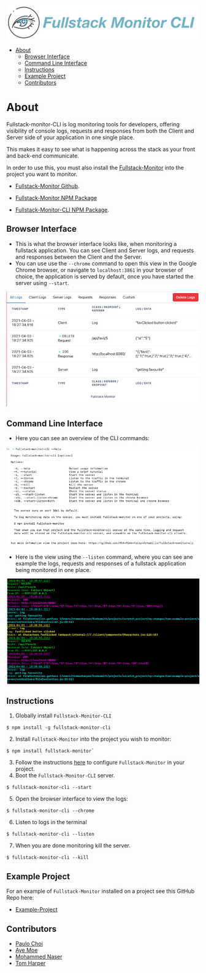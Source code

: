 ![](./images/Fullstack-Monitor-CLI-banner.jpeg)


- [About](#about)
  - [Browser Interface](#browser-interface)
  - [Command Line Interface](#command-line-interface)
  - [Instructions](#instructions)
  - [Example Project](#example-project)
  - [Contributors](#contributors)

# About
Fullstack-monitor-CLI is log monitoring tools for developers, offering visibility of console logs, requests and responses from both the Client and Server side of your application in one single place.

This makes it easy to see what is happening across the stack as your front and back-end communicate.

In order to use this, you must also install the [Fullstack-Monitor](https://github.com/PFA-Pink-Fairy-Armadillo/fullstack-monitor) into the project you want to monitor.

- [Fullstack-Monitor Github](https://github.com/PFA-Pink-Fairy-Armadillo/fullstack-monitor).
- [Fullstack-Monitor NPM Package](https://www.npmjs.com/package/fullstack-monitor)

- [Fullstack-Monitor-CLI NPM Package](https://www.npmjs.com/package/fullstack-monitor-cli).

## Browser Interface

- This is what the browser interface looks like, when monitoring a fullstack application. You can see Client and Server logs, and requests and responses between the Client and the Server.
- You can use use the `--chrome` command to open this view in the Google Chrome browser, or navigate to `localhost:3861` in your browser of choice, the application is served by default, once you have started the server using `--start`.

![](./images/2021-04-03-19-28-23.png)

## Command Line Interface

- Here you can see an overview of the CLI commands:

![](./images/2021-04-03-19-30-18.png)

- Here is the view using the `--listen` command, where you can see ane example  the logs, requests and responses of a fullstack application being monitored in one place.

![](./images/2021-04-03-19-31-25.png)

## Instructions

1. Globally install `Fullstack-Monitor-CLI`
```
$ npm install -g fullstack-monitor-cli
```
2. Install `Fullstack-Monitor` into the project you wish to monitor:
```
$ npm install fullstack-monitor`
```
3. Follow the instructions [here](https://github.com/PFA-Pink-Fairy-Armadillo/fullstack-monitor) to configure `Fullstack-Monitor` in your project.
4. Boot the `Fullstack-Monitor-CLI` server.
```
$ fullstack-monitor-cli --start
```
5. Open the browser interface to view the logs:
```
$ fullstack-monitor-cli --chrome
```
6. Listen to logs in the terminal
```
$ fullstack-monitor-cli --listen
```
7. When you are done monitoring kill the server.
```
$ fullstack-monitor-cli --kill
```

## Example Project

For an example of `Fullstack-Monitor` installed on a project see this GitHub Repo here:

- [Example-Project](https://github.com/PFA-Pink-Fairy-Armadillo/Example-Project)

## Contributors

- [Paulo Choi](https://github.com/paulochoi)
- [Aye Moe](https://github.com/ayemmoe)
- [Mohammed Naser](https://github.com/mnaser11218)
- [Tom Harper](https://github.com/tommyrharper)
